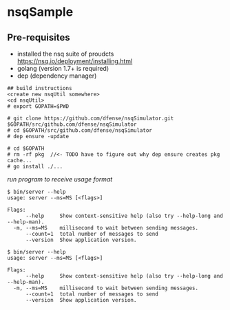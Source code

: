 # nsqSample 

## Pre-requisites
- installed the nsq suite of proudcts https://nsq.io/deployment/installing.html
- golang (version 1.7+ is required)
- dep (dependency manager)

```
## build instructions  
<create new nsqUtil somewhere>  
<cd nsqUtil> 
# export GOPATH=$PWD  

# git clone https://github.com/dfense/nsqSimulator.git $GOPATH/src/github.com/dfense/nsqSimulator
# cd $GOPATH/src/github.com/dfense/nsqSimulator
# dep ensure -update

# cd $GOPATH
# rm -rf pkg  //<- TODO have to figure out why dep ensure creates pkg cache...
# go install ./...
```

*run program to receive usage format*
```
$ bin/server --help
usage: server --ms=MS [<flags>]

Flags:
      --help     Show context-sensitive help (also try --help-long and --help-man).
  -m, --ms=MS    millisecond to wait between sending messages.
      --count=1  total number of messages to send
      --version  Show application version.

$ bin/server --help
usage: server --ms=MS [<flags>]

Flags:
      --help     Show context-sensitive help (also try --help-long and --help-man).
  -m, --ms=MS    millisecond to wait between sending messages.
      --count=1  total number of messages to send
      --version  Show application version.
```


